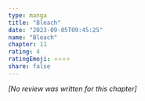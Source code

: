 ```yaml
---
type: manga
title: "Bleach"
date: "2023-09-05T09:45:25"
name: "Bleach"
chapter: 11
rating: 4
ratingEmoji: ⭐️⭐️⭐️⭐️
share: false
---
```


*[No review was written for this chapter]*
